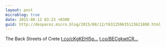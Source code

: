 ```yaml
---
layout: post
microblog: true
date: 2015-08-12 03:23 +0300
guid: http://desparoz.micro.blog/2015/08/12/t631259635123621888.html
---
```

The Back Streets of Crete [t.co/cKgKEHl5p...](http://t.co/cKgKEHl5ps) [t.co/BECgkwtCR...](http://t.co/BECgkwtCR9)
